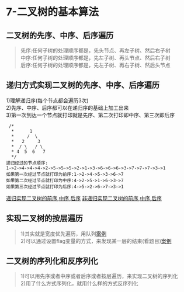 # 7-二叉树的基本算法

## 二叉树的先序、中序、后序遍历
>先序:任何子树的处理顺序都是，先头节点、再左子树、然后右子树<br>
中序:任何子树的处理顺序都是，先左子树、再头节点、然后右子树<br>
后序:任何子树的处理顺序都是，先左子树、再右子树、然后头节点<br>

## 递归方式实现二叉树的先序、中序、后序遍历
1)理解递归序(每个节点都会遍历3次)<br>
2)先序、中序、后序都可以在递归序的基础上加工出来<br>
3)第一次到达一个节点就打印就是先序、第二次打印即中序、第三次即后序
```
 /*
  *      1
  *     /  \
  *   2     3
  *  / \   / \
  * 4  5  6   7
  */
递归经过的节点顺序:
1->2->4->4->4->2->5->5->5->2->1->3->6->6->6->3->7->7->7->3->1
如果第一次经过节点就打印为前序:1->2->4->5->3->6->7
如果第二次经过节点就打印为中序:4->2->5->1->6->3->7
如果第三次经过节点就打印为后序:4->5->2->6->7->3->1
```
[递归实现二叉树的前序,中序,后序](https://github.com/fimi2008/algorithm-every-day/blob/master/src/main/java/top/lionxxw/learn/algorithm/lesson/day07/RecursiveTraversalBT.java)
[非递归实现二叉树的前序,中序,后序](https://github.com/fimi2008/algorithm-every-day/blob/master/src/main/java/top/lionxxw/learn/algorithm/lesson/day07/UnRecursiveTraversalBT.java)

## 实现二叉树的按层遍历
>1)其实就是宽度优先遍历，用队列[案例](https://github.com/fimi2008/algorithm-every-day/blob/master/src/main/java/top/lionxxw/learn/algorithm/lesson/day07/LevelTraversalBT.java)<br>
2)可以通过设置flag变量的方式，来发现某一层的结束(看题目)[案例](https://github.com/fimi2008/algorithm-every-day/blob/master/src/main/java/top/lionxxw/learn/algorithm/lesson/day07/TreeMaxWidth.java)<br>

## 二叉树的序列化和反序列化
>1)可以用先序或者中序或者后序或者按层遍历，来实现二叉树的序列化<br>
2)用了什么方式序列化，就用什么样的方式反序列化